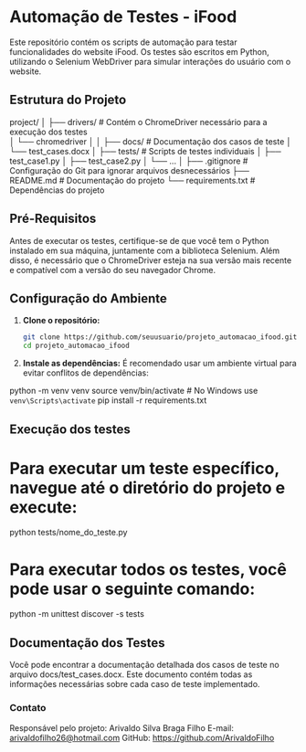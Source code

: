 # Automação de Testes - iFood

Este repositório contém os scripts de automação para testar funcionalidades do website iFood. Os testes são escritos em Python, utilizando o Selenium WebDriver para simular interações do usuário com o website.

## Estrutura do Projeto

project/ 
│ 
├── drivers/ # Contém o ChromeDriver necessário para a execução dos testes    
│ └── chromedriver 
│
│ 
├── docs/ # Documentação dos casos de teste 
│ └── test_cases.docx 
│ 
├── tests/ # Scripts de testes individuais 
│ ├── test_case1.py 
│ ├── test_case2.py 
│ └── ... 
│ 
├── .gitignore # Configuração do Git para ignorar arquivos desnecessários 
├── README.md # Documentação do projeto 
└── requirements.txt # Dependências do projeto


## Pré-Requisitos

Antes de executar os testes, certifique-se de que você tem o Python instalado em sua máquina, juntamente com a biblioteca Selenium. Além disso, é necessário que o ChromeDriver esteja na sua versão mais recente e compatível com a versão do seu navegador Chrome.

## Configuração do Ambiente

1. **Clone o repositório:**
   ```bash
   git clone https://github.com/seuusuario/projeto_automacao_ifood.git
   cd projeto_automacao_ifood

2. **Instale as dependências:**
É recomendado usar um ambiente virtual para evitar conflitos de dependências:

python -m venv venv
source venv/bin/activate  # No Windows use `venv\Scripts\activate`
pip install -r requirements.txt

## Execução dos testes
# Para executar um teste específico, navegue até o diretório do projeto e execute:
python tests/nome_do_teste.py

# Para executar todos os testes, você pode usar o seguinte comando:
python -m unittest discover -s tests

## Documentação dos Testes
Você pode encontrar a documentação detalhada dos casos de teste no arquivo docs/test_cases.docx. Este documento contém todas as informações necessárias sobre cada caso de teste implementado.

### Contato
Responsável pelo projeto: Arivaldo Silva Braga Filho
E-mail: arivaldofilho26@hotmail.com
GitHub: https://github.com/ArivaldoFilho
